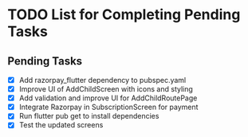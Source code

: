 # TODO List for Completing Pending Tasks

## Pending Tasks

- [x] Add razorpay_flutter dependency to pubspec.yaml
- [x] Improve UI of AddChildScreen with icons and styling
- [x] Add validation and improve UI for AddChildRoutePage
- [x] Integrate Razorpay in SubscriptionScreen for payment
- [x] Run flutter pub get to install dependencies
- [x] Test the updated screens
